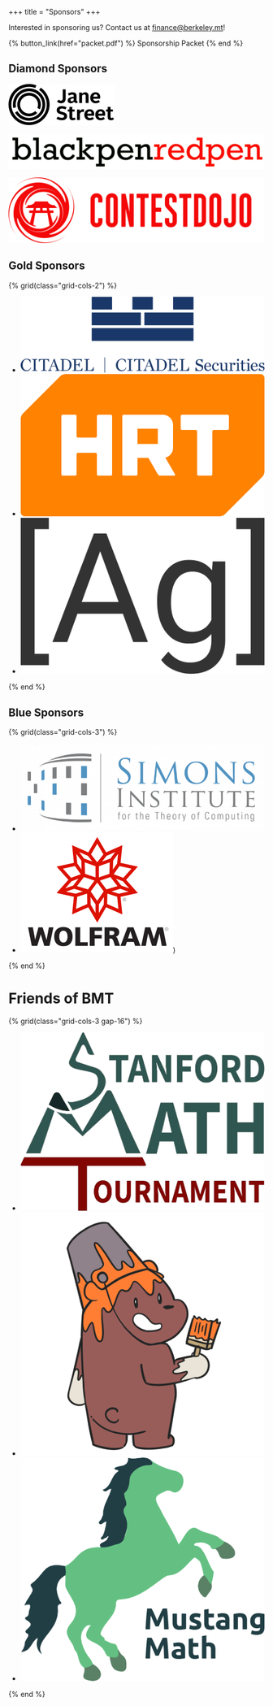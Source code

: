 +++
title = "Sponsors"
+++

Interested in sponsoring us? Contact us at <finance@berkeley.mt>!

{% button_link(href="packet.pdf") %} Sponsorship Packet {% end %}

## Diamond Sponsors

[![Jane Street](jane-street.svg)](https://www.janestreet.com/)

[![blackpenredpen](bprp.png)](https://www.blackpenredpen.com/)

[![ContestDojo](contestdojo.png)](https://contestdojo.com/)

## Gold Sponsors

{% grid(class="grid-cols-2") %}

- [![Citadel](citadel.png)](https://www.citadel.com/)
- [![HRT](hrt.png)](https://www.hudsonrivertrading.com/)
- [![Atomic Grader](ag.svg)](https://atomicgrader.com/)

{% end %}

## Blue Sponsors

{% grid(class="grid-cols-3") %}

- [![Simons Institute](simons.png)](https://simons.berkeley.edu/)
- [![Wolfram](wolfram.png)](https://www.wolfram.com/))

{% end %}

# Friends of BMT

{% grid(class="grid-cols-3 gap-16") %}

- [![Stanford Math Tournament](smt.png)](https://www.stanfordmathtournament.com/)
- [![CALICO](calico.png)](https://calico.cs.berkeley.edu/)
- [![Mustang Math](mmt.png)](https://mustangmath.com/)

{% end %}

<style>
    .prose img {
        width: 100%;
    }
</style>
